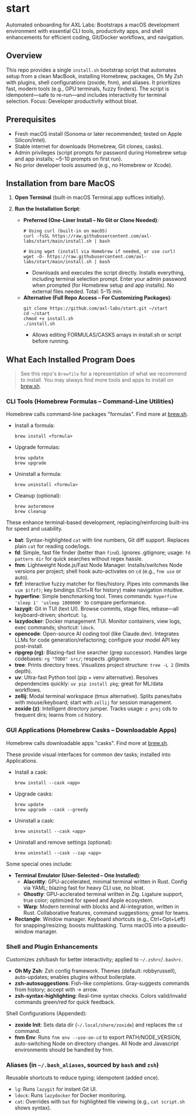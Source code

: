 # start

Automated onboarding for AXL Labs: Bootstraps a macOS development environment with essential CLI tools, productivity apps, and shell enhancements for efficient coding, Git/Docker workflows, and navigation.

## Overview

This repo provides a single `install.sh` bootstrap script that automates setup from a clean MacBook, installing Homebrew, packages, Oh My Zsh with plugins, shell configurations (zoxide, fnm), and aliases. It prioritizes fast, modern tools (e.g., GPU terminals, fuzzy finders). The script is idempotent—safe to re-run—and includes interactivity for terminal selection. Focus: Developer productivity without bloat.

## Prerequisites

- Fresh macOS install (Sonoma or later recommended; tested on Apple Silicon/Intel).
- Stable internet for downloads (Homebrew, Git clones, casks).
- Admin privileges (script prompts for password during Homebrew setup and app installs; ~5-10 prompts on first run).
- No prior developer tools assumed (e.g., no Homebrew or Xcode).

## Installation from bare MacOS

1. **Open Terminal** (built-in macOS Terminal.app suffices initially).

2. **Run the Installation Script**:
   - **Preferred (One-Liner Install – No Git or Clone Needed)**:
     ```
     # Using curl (built-in on macOS)
     curl -fsSL https://raw.githubusercontent.com/axl-labs/start/main/install.sh | bash

     # Using wget (install via Homebrew if needed, or use curl)
     wget -O- https://raw.githubusercontent.com/axl-labs/start/main/install.sh | bash
     ```
     - Downloads and executes the script directly. Installs everything, including terminal selection prompt. Enter your admin password when prompted (for Homebrew setup and app installs). No external files needed. Total: 5-15 min.
   - **Alternative (Full Repo Access – For Customizing Packages)**:
     ```
     git clone https://github.com/axl-labs/start.git ~/start
     cd ~/start
     chmod +x install.sh
     ./install.sh
     ```
     - Allows editing FORMULAS/CASKS arrays in install.sh or script before running.

## What Each Installed Program Does

>See this repo's `Brewfile` for a representation of what we recommend to install. You may always find more tools and apps to install on [brew.sh](https://brew.sh).

### CLI Tools (Homebrew Formulas – Command-Line Utilities)

Homebrew calls command-line packages "formulas". Find more at [brew.sh](https://brew.sh).

- Install a formula:
  ```
  brew install <formula>
  ```
- Upgrade formulas:
  ```
  brew update
  brew upgrade
  ```
- Uninstall a formula:
  ```
  brew uninstall <formula>
  ```
- Cleanup (optional):
  ```
  brew autoremove
  brew cleanup
  ```

These enhance terminal-based development, replacing/reinforcing built-ins for speed and usability.

- **bat**: Syntax-highlighted `cat` with line numbers, Git diff support. Replaces plain `cat` for reading code/logs.
- **fd**: Simple, fast file finder (better than `find`). Ignores .gitignore; usage: `fd pattern dir` for quick searches without regex hassle.
- **fnm**: Lightweight Node.js/Fast Node Manager. Installs/switches Node versions per project; shell hook auto-activates on `cd` (e.g., `fnm use` or auto).
- **fzf**: Interactive fuzzy matcher for files/history. Pipes into commands like `vim $(fzf)`; key bindings (Ctrl+R for history) make navigation intuitive.
- **hyperfine**: Simple benchmarking tool. Times commands: `hyperfine 'sleep 1' 'usleep 1000000'` to compare performance.
- **lazygit**: Git in TUI (text UI). Browse commits, stage files, rebase—all keyboard-driven; shortcut: `lg`.
- **lazydocker**: Docker management TUI. Monitor containers, view logs, exec commands; shortcut: `ldock`.
- **opencode**: Open-source AI coding tool (like Claude.dev). Integrates LLMs for code generation/refactoring; configure your model API key post-install.
- **ripgrep (rg)**: Blazing-fast line searcher (grep successor). Handles large codebases: `rg "TODO" src/`; respects .gitignore.
- **tree**: Prints directory trees. Visualizes project structure: `tree -L 2` (limits depth).
- **uv**: Ultra-fast Python tool (pip + venv alternative). Resolves dependencies quickly: `uv pip install pkg`; great for ML/data workflows.
- **zellij**: Modal terminal workspace (tmux alternative). Splits panes/tabs with mouse/keyboard; start with `zellij` for session management.
- **zoxide (z)**: Intelligent directory jumper. Tracks usage: `z proj` cds to frequent dirs; learns from `cd` history.

### GUI Applications (Homebrew Casks – Downloadable Apps)

Homebrew calls downloadable apps "casks". Find more at [brew.sh](https://brew.sh).

These provide visual interfaces for common dev tasks; installed into Applications.

- Install a cask:
  ```
  brew install --cask <app>
  ```
- Upgrade casks:
  ```
  brew update
  brew upgrade --cask --greedy
  ```
- Uninstall a cask:
  ```
  brew uninstall --cask <app>
  ```
- Uninstall and remove settings (optional):
  ```
  brew uninstall --cask --zap <app>
  ```

Some special ones include:

- **Terminal Emulator (User-Selected – One Installed)**:
  - **Alacritty**: GPU-accelerated, minimal terminal written in Rust. Config via YAML; blazing fast for heavy CLI use, no bloat.
  - **Ghostty**: GPU-acclerated terminal written in Zig. Ligature support, true color; optimized for speed and Apple ecosystem.
  - **Warp**: Modern terminal with blocks and AI-integration, written in Rust. Collaborative features, command suggestions; great for teams.
- **Rectangle**: Window manager. Keyboard shortcuts (e.g., Ctrl+Opt+Left) for snapping/resizing; boosts multitasking. Turns macOS into a pseudo-window manager.

### Shell and Plugin Enhancements

Customizes zsh/bash for better interactivity; applied to `~/.zshrc`/`.bashrc`.

- **Oh My Zsh**: Zsh config framework. Themes (default: robbyrussell), auto-updates; enables plugins without boilerplate.
- **zsh-autosuggestions**: Fish-like completions. Gray-suggests commands from history; accept with → arrow.
- **zsh-syntax-highlighting**: Real-time syntax checks. Colors valid/invalid commands green/red for quick feedback.

Shell Configurations (Appended):

- **zoxide Init**: Sets data dir (`~/.local/share/zoxide`) and replaces the `cd` command.
- **fnm Env**: Runs `fnm env --use-on-cd` to export PATH/NODE_VERSION, auto-switching Node on directory changes. All Node and Javascript environments should be handled by fnm.

### Aliases (in `~/.bash_aliases`, sourced by `bash` and `zsh`)

Reusable shortcuts to reduce typing; idempotent (added once).

- `lg`: Runs `lazygit` for instant Git UI.
- `ldock`: Runs `lazydocker` for Docker monitoring.
- `cat`: Overrides with `bat` for highlighted file viewing (e.g., `cat script.sh` shows syntax).
 
